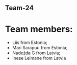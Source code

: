## Team-24

# Team members:
- Liis from Estonia;
- Mari Sarapuu from Estonia;
- Nadežda G from Latvia;
- Inese Leimane from Latvia
